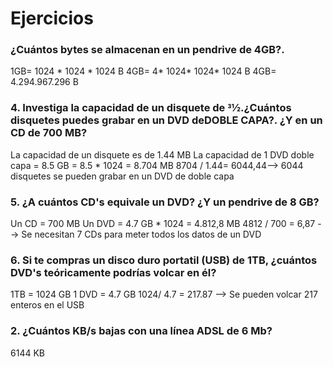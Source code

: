 # Ejercicios
### ¿Cuántos bytes se almacenan en un pendrive de 4GB?. 
1GB= 1024 * 1024 * 1024 B
4GB= 4* 1024* 1024* 1024 B 
4GB= 4.294.967.296 B 
### 4. Investiga la capacidad de un disquete de 31⁄2.¿Cuántos disquetes puedes grabar en un DVD deDOBLE CAPA?. ¿Y en un CD de 700 MB?
La capacidad de un disquete es de 1.44 MB
La capacidad de 1 DVD doble capa = 8.5 GB = 8.5 * 1024 = 8.704 MB 
8704 / 1.44= 6044,44--> 6044 disquetes se pueden grabar en un DVD de doble capa
### 5. ¿A cuántos CD's equivale un DVD? ¿Y un pendrive de 8 GB?
Un CD = 700 MB 
Un DVD = 4.7 GB * 1024 = 4.812,8 MB 
4812 / 700 = 6,87 --> Se necesitan 7 CDs para meter todos los datos de un DVD
### 6. Si te compras un disco duro portatil (USB) de 1TB, ¿cuántos DVD's teóricamente podrías volcar en él?
1TB = 1024 GB
1 DVD = 4.7 GB 
1024/ 4.7 = 217.87 --> Se pueden volcar 217 enteros en el USB 
### 2. ¿Cuántos KB/s bajas con una línea ADSL de 6 Mb? 
6144 KB
